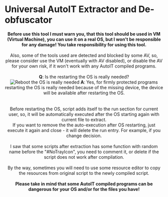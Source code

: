# Universal AutoIT Extractor and De-obfuscator
<center>
<b>Before use this tool I must warn you, that this tool should be used in VM (Virtual Machine), you can use it on a real OS, but I won't be responsible for any damage! You take responsibility for using this tool.</b>
<br>
<br>
Also, some of the tools used are detected and blocked by some AV, so, please consider use the VM (eventually with AV disabled), or disable the AV for your own risk, if it won't work with any AutoIT compiled programs.
<br>
<br>
<b>Q</b>: Is the restarting the OS is really needed?<br>
<img src="https://i.imgur.com/YtcMiOu.png" alt="Reboot the OS is really needed">
<b>A</b>: Yes, for firmly protected programs restarting the OS is really needed because of the missing device, the device will be available after restarting the OS.<br>
<br>
<br>
Before restarting the OS, script adds itself to the run section for current user, so, it will be automatically executed after the OS starting again with current file to extract.
<br>
If you want to remove the the auto-execution after OS restarting, just execute it again and close - it will delete the run entry. For example, if you change decision.
<br>
<br>
I saw that some scripts after extraction has some function with random name before the "#NoTrayIcon", you need to comment it, or delete if the script does not work after compilation.
<br>
<br>
By the way, sometimes you will need to use some resource editor to copy the resources from original script to the newly compiled script.
<br>
<br>
<b>Please take in mind that some AutoIT compiled programs can be dangerous for your OS and/or for the files you have!</b>
</center>
